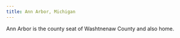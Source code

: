 ```yaml
---
title: Ann Arbor, Michigan
---
```

Ann Arbor is the county seat of Washtnenaw County and also home.
